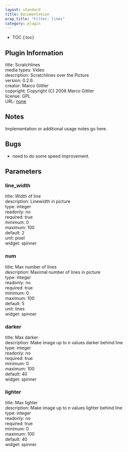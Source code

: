 ```yaml
---
layout: standard
title: Documentation
wrap_title: "Filter: lines"
category: plugin
---
```

* TOC
{:toc}

## Plugin Information

title: Scratchlines  
media types:
Video  
description: Scratchlines over the Picture  
version: 0.2.6  
creator: Marco Gittler  
copyright: Copyright (C) 2008 Marco Gittler  
license: GPL  
URL: [none](none)  

## Notes

Implementation or additional usage notes go here.

## Bugs

* need to do some speed improvement.


## Parameters

### line_width

title: Width of line    
description:
Linewidth in picture  
type: integer  
readonly: no  
required: true  
minimum: 0  
maximum: 100  
default: 2  
unit: pixel  
widget: spinner  

### num

title: Max number of lines    
description:
Maximal number of lines in picture  
type: integer  
readonly: no  
required: true  
minimum: 0  
maximum: 100  
default: 5  
unit: lines  
widget: spinner  

### darker

title: Max darker    
description:
Make image up to n values darker behind line  
type: integer  
readonly: no  
required: true  
minimum: 0  
maximum: 100  
default: 40  
widget: spinner  

### lighter

title: Max lighter    
description:
Make image up to n values lighter behind line  
type: integer  
readonly: no  
required: true  
minimum: 0  
maximum: 100  
default: 40  
widget: spinner  

